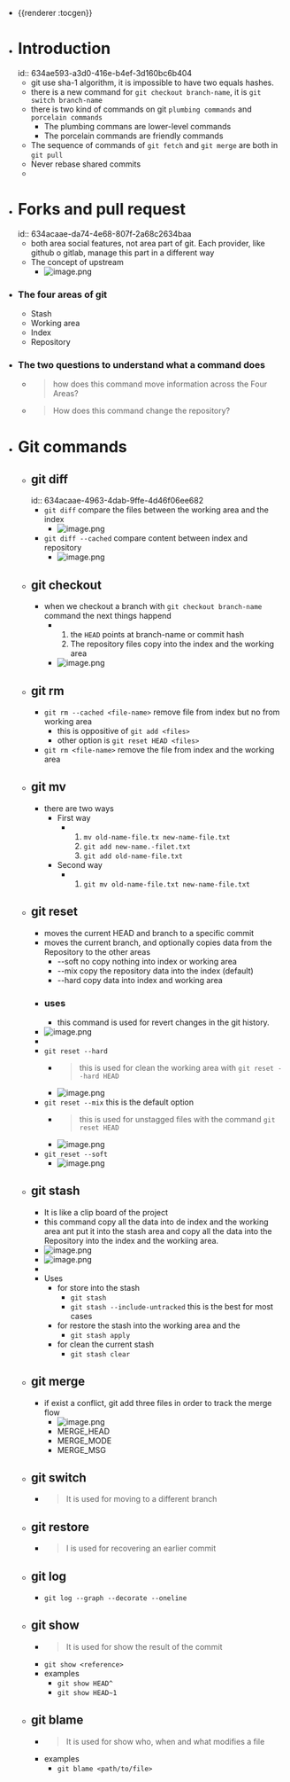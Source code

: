 - {{renderer :tocgen}}
- # Introduction
  id:: 634ae593-a3d0-416e-b4ef-3d160bc6b404
	- git use sha-1 algorithm, it is impossible to have two equals hashes.
	- there is a new command for `git checkout branch-name`, it is `git switch branch-name`
	- there is two kind of commands on git `plumbing commands` and `porcelain commands`
		- The plumbing commans are lower-level commands
		- The porcelain commands are friendly commands
	- The sequence of commands of `git fetch` and `git merge` are both in `git pull`
	- Never rebase shared commits
	-
- # Forks and pull request
  id:: 634acaae-da74-4e68-807f-2a68c2634baa
	- both area social features, not area part of git. Each provider, like github o gitlab, manage this part in a different way
	- The concept of upstream
		- ![image.png](../assets/image_1665652873402_0.png)
- ### The four areas of git
	- Stash
	- Working area
	- Index
	- Repository
- ### The two questions to understand what a command does
	- > how does this command move information across the Four Areas?
	- >How does this command change the repository?
- # Git commands
	- ## git diff
	  id:: 634acaae-4963-4dab-9ffe-4d46f06ee682
		- `git diff` compare the files between the working area and the index
			- ![image.png](../assets/image_1665656492499_0.png)
		- `git diff --cached` compare content between index and repository
			- ![image.png](../assets/image_1665656653664_0.png)
	- ## git checkout
		- when we checkout a branch with `git checkout branch-name` command the next things happend
			- 1. the `HEAD` points at branch-name or commit hash
			  2. The repository files copy into the index and the working area
			- ![image.png](../assets/image_1665686920215_0.png)
	- ## git rm
		- `git rm --cached <file-name>` remove file from index but no from working area
			- this is oppositive of `git add <files>`
			- other option is `git reset HEAD <files>`
		- `git rm <file-name>` remove the file from index and the working area
	- ## git mv
		- there are two ways
			- First way
				- 1. `mv old-name-file.tx new-name-file.txt`
				  2. `git add new-name.-filet.txt`
				  3. `git add old-name-file.txt`
			- Second way
				- 1. `git mv old-name-file.txt new-name-file.txt`
	- ## git reset
		- moves the current HEAD and branch to a specific commit
		- moves the current branch, and optionally copies data from the Repository to the other areas
			- --soft no copy nothing into index or working area
			- --mix copy the repository data into the index (default)
			- --hard copy data into index and working area
		- ### uses
			- this command is used for revert changes in the git history.
		- ![image.png](../assets/image_1665694237416_0.png)
		-
		- `git reset --hard`
			- > this is used for clean the working area with `git reset --hard HEAD`
			- ![image.png](../assets/image_1665694342527_0.png)
		- `git reset --mix` this is the default option
			- > this is used for unstagged files with the command `git reset HEAD`
			- ![image.png](../assets/image_1665694378198_0.png)
		- `git reset --soft`
			- ![image.png](../assets/image_1665694489467_0.png)
	- ## git stash
		- It is like a clip board of the project
		- this command copy all the data into de index and the working area ant put it into the stash area and copy all the data into the Repository into the index and the workiing area.
		- ![image.png](../assets/image_1665696855477_0.png)
		- ![image.png](../assets/image_1665697009659_0.png)
		-
		- Uses
			- for store into the stash
				- `git stash`
				- `git stash --include-untracked` this is the best for most cases
			- for restore the stash into the working area and the
				- `git stash apply`
			- for clean the current stash
				- `git stash clear`
	- ## git merge
		- if exist a conflict, git add three files in order to track the merge flow
			- ![image.png](../assets/image_1665722920057_0.png)
			- MERGE_HEAD
			- MERGE_MODE
			- MERGE_MSG
	- ## git switch
		- > It is used for moving to a different branch
	- ## git restore
		- > I is used for recovering an earlier commit
	- ## git log
		- `git log --graph --decorate --oneline`
	- ## git show
		- > It is used for show the result of the commit
		- `git show <reference>`
		- examples
			- `git show HEAD^`
			- `git show HEAD~1`
	- ## git blame
		- > It is used for show who, when and what modifies a file
		- examples
			- `git blame <path/to/file>`